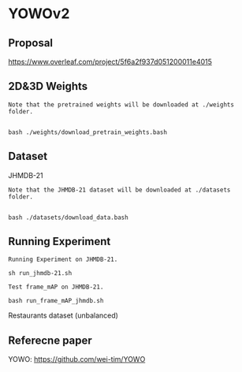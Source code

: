 # YOWOv2

## Proposal 
https://www.overleaf.com/project/5f6a2f937d051200011e4015

## 2D&3D Weights
```
Note that the pretrained weights will be downloaded at ./weights folder.


bash ./weights/download_pretrain_weights.bash
```

## Dataset 
JHMDB-21
```
Note that the JHMDB-21 dataset will be downloaded at ./datasets folder.


bash ./datasets/download_data.bash
```

## Running Experiment
```
Running Experiment on JHMDB-21.

sh run_jhmdb-21.sh
``` 

```
Test frame_mAP on JHMDB-21.

bash run_frame_mAP_jhmdb.sh
``` 


Restaurants dataset (unbalanced)

## Referecne paper

YOWO: https://github.com/wei-tim/YOWO
